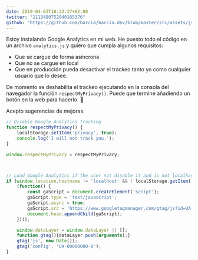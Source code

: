 ```yaml
---
date: 2019-04-03T18:23:37+02:00
twitter: "1113480752040165376"
github: "https://github.com/barcia/barcia.dev/blob/master/src/assets/js/analytics.js"
---
```


Estoy instalando Google Analytics en mi web. He puesto todo el código en un archivo `analytics.js` y quiero que cumpla algunos requisitos:
- Que se cargue de forma asíncrona
- Que no se cargue en local
- Que en producción pueda desactivar el trackeo tanto yo como cualquier usuario que lo desee.

De momento se deshabilita el trackeo ejecutando en la consola del navegador la función `respectMyPrivacy()`. Puede que termine añadiendo un botón en la web para hacerlo. 🤔

Acepto sugerencias de mejoras.

```js
// Disable Google Analytics tracking
function respectMyPrivacy() {
	localStorage.setItem('privacy', true);
	console.log('I will not track you.');
}

window.respectMyPrivacy = respectMyPrivacy;



// Load Google Analytics if the user not disable it and is not localhost (gtag.js)
if (window.location.hostname != 'localhost' && ! localStorage.getItem('privacy')) {
	(function() {
		const gaScript = document.createElement('script');
		gaScript.type = 'text/javascript';
		gaScript.async = true;
		gaScript.src = 'https://www.googletagmanager.com/gtag/js?id=UA-00000000-0';
		document.head.appendChild(gaScript);
	})();

	window.dataLayer = window.dataLayer || [];
	function gtag(){dataLayer.push(arguments);}
	gtag('js', new Date());
	gtag('config', 'UA-00000000-0');
}
```
